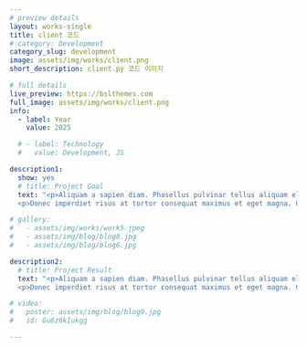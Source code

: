```yaml
---
# preview details
layout: works-single
title: client 코드
# category: Development
category_slug: development
image: assets/img/works/client.png
short_description: client.py 코드 이미지

# full details
live_preview: https://bslthemes.com
full_image: assets/img/works/client.png
info:
  - label: Year
    value: 2025

  # - label: Technology
  #   value: Development, JS

description1:
  show: yes
  # title: Project Goal
  text: "<p>Aliquam a sapien diam. Phasellus pulvinar tellus aliquam eleifend consectetur. Sed bibendum leo quis rutrum aliquetmorbi.</p>
  <p>Donec imperdiet risus at tortor consequat maximus et eget magna. Cras ornare sagittis augue, id sollicitudin justo tristique ut. Nullam ex enim, euismod vel bibendum ultrices, fringilla vel eros. Donec euismod leo lectus, et euismod metus euismod sed. Quisque quis suscipit ipsum, at pellentesque velit. Duis a congue sem.</p>"

# gallery:
#   - assets/img/works/work5.jpeg
#   - assets/img/blog/blog8.jpg
#   - assets/img/blog/blog6.jpg

description2:
  # title: Project Result
  text: "<p>Aliquam a sapien diam. Phasellus pulvinar tellus aliquam eleifend consectetur. Sed bibendum leo quis rutrum aliquetmorbi.</p>
  <p>Donec imperdiet risus at tortor consequat maximus et eget magna. Cras ornare sagittis augue, id sollicitudin justo tristique ut. Nullam ex enim, euismod vel bibendum ultrices, fringilla vel eros. Donec euismod leo lectus, et euismod metus euismod sed. Quisque quis suscipit ipsum, at pellentesque velit. Duis a congue sem.</p>"

# video:
#   poster: assets/img/blog/blog9.jpg
#   id: Gu6z6kIukgg

---
```

